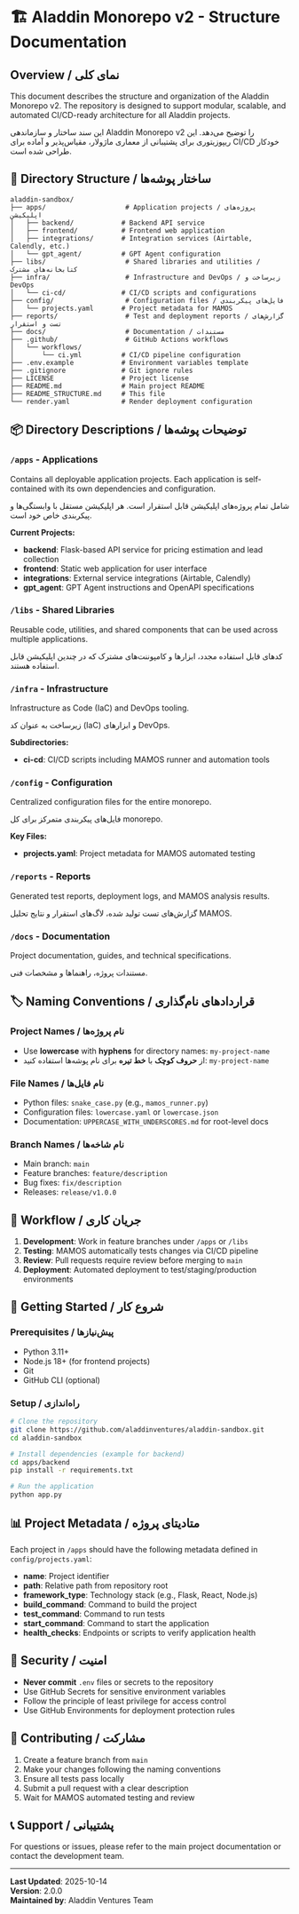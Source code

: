 # 🏗️ Aladdin Monorepo v2 - Structure Documentation

## Overview / نمای کلی

This document describes the structure and organization of the Aladdin Monorepo v2. The repository is designed to support modular, scalable, and automated CI/CD-ready architecture for all Aladdin projects.

این سند ساختار و سازماندهی Aladdin Monorepo v2 را توضیح می‌دهد. این ریپوزیتوری برای پشتیبانی از معماری ماژولار، مقیاس‌پذیر و آماده برای CI/CD خودکار طراحی شده است.

## 📁 Directory Structure / ساختار پوشه‌ها

```
aladdin-sandbox/
├── apps/                    # Application projects / پروژه‌های اپلیکیشن
│   ├── backend/            # Backend API service
│   ├── frontend/           # Frontend web application
│   ├── integrations/       # Integration services (Airtable, Calendly, etc.)
│   └── gpt_agent/          # GPT Agent configuration
├── libs/                    # Shared libraries and utilities / کتابخانه‌های مشترک
├── infra/                   # Infrastructure and DevOps / زیرساخت و DevOps
│   └── ci-cd/              # CI/CD scripts and configurations
├── config/                  # Configuration files / فایل‌های پیکربندی
│   └── projects.yaml       # Project metadata for MAMOS
├── reports/                 # Test and deployment reports / گزارش‌های تست و استقرار
├── docs/                    # Documentation / مستندات
├── .github/                 # GitHub Actions workflows
│   └── workflows/
│       └── ci.yml          # CI/CD pipeline configuration
├── .env.example            # Environment variables template
├── .gitignore              # Git ignore rules
├── LICENSE                 # Project license
├── README.md               # Main project README
├── README_STRUCTURE.md     # This file
└── render.yaml             # Render deployment configuration
```

## 📦 Directory Descriptions / توضیحات پوشه‌ها

### `/apps` - Applications

Contains all deployable application projects. Each application is self-contained with its own dependencies and configuration.

شامل تمام پروژه‌های اپلیکیشن قابل استقرار است. هر اپلیکیشن مستقل با وابستگی‌ها و پیکربندی خاص خود است.

**Current Projects:**
- **backend**: Flask-based API service for pricing estimation and lead collection
- **frontend**: Static web application for user interface
- **integrations**: External service integrations (Airtable, Calendly)
- **gpt_agent**: GPT Agent instructions and OpenAPI specifications

### `/libs` - Shared Libraries

Reusable code, utilities, and shared components that can be used across multiple applications.

کدهای قابل استفاده مجدد، ابزارها و کامپوننت‌های مشترک که در چندین اپلیکیشن قابل استفاده هستند.

### `/infra` - Infrastructure

Infrastructure as Code (IaC) and DevOps tooling.

زیرساخت به عنوان کد (IaC) و ابزارهای DevOps.

**Subdirectories:**
- **ci-cd**: CI/CD scripts including MAMOS runner and automation tools

### `/config` - Configuration

Centralized configuration files for the entire monorepo.

فایل‌های پیکربندی متمرکز برای کل monorepo.

**Key Files:**
- **projects.yaml**: Project metadata for MAMOS automated testing

### `/reports` - Reports

Generated test reports, deployment logs, and MAMOS analysis results.

گزارش‌های تست تولید شده، لاگ‌های استقرار و نتایج تحلیل MAMOS.

### `/docs` - Documentation

Project documentation, guides, and technical specifications.

مستندات پروژه، راهنماها و مشخصات فنی.

## 🏷️ Naming Conventions / قراردادهای نام‌گذاری

### Project Names / نام پروژه‌ها

- Use **lowercase** with **hyphens** for directory names: `my-project-name`
- از **حروف کوچک** با **خط تیره** برای نام پوشه‌ها استفاده کنید: `my-project-name`

### File Names / نام فایل‌ها

- Python files: `snake_case.py` (e.g., `mamos_runner.py`)
- Configuration files: `lowercase.yaml` or `lowercase.json`
- Documentation: `UPPERCASE_WITH_UNDERSCORES.md` for root-level docs

### Branch Names / نام شاخه‌ها

- Main branch: `main`
- Feature branches: `feature/description`
- Bug fixes: `fix/description`
- Releases: `release/v1.0.0`

## 🔄 Workflow / جریان کاری

1. **Development**: Work in feature branches under `/apps` or `/libs`
2. **Testing**: MAMOS automatically tests changes via CI/CD pipeline
3. **Review**: Pull requests require review before merging to `main`
4. **Deployment**: Automated deployment to test/staging/production environments

## 🚀 Getting Started / شروع کار

### Prerequisites / پیش‌نیازها

- Python 3.11+
- Node.js 18+ (for frontend projects)
- Git
- GitHub CLI (optional)

### Setup / راه‌اندازی

```bash
# Clone the repository
git clone https://github.com/aladdinventures/aladdin-sandbox.git
cd aladdin-sandbox

# Install dependencies (example for backend)
cd apps/backend
pip install -r requirements.txt

# Run the application
python app.py
```

## 📊 Project Metadata / متادیتای پروژه

Each project in `/apps` should have the following metadata defined in `config/projects.yaml`:

- **name**: Project identifier
- **path**: Relative path from repository root
- **framework_type**: Technology stack (e.g., Flask, React, Node.js)
- **build_command**: Command to build the project
- **test_command**: Command to run tests
- **start_command**: Command to start the application
- **health_checks**: Endpoints or scripts to verify application health

## 🔐 Security / امنیت

- **Never commit** `.env` files or secrets to the repository
- Use GitHub Secrets for sensitive environment variables
- Follow the principle of least privilege for access control
- Use GitHub Environments for deployment protection rules

## 📝 Contributing / مشارکت

1. Create a feature branch from `main`
2. Make your changes following the naming conventions
3. Ensure all tests pass locally
4. Submit a pull request with a clear description
5. Wait for MAMOS automated testing and review

## 📞 Support / پشتیبانی

For questions or issues, please refer to the main project documentation or contact the development team.

---

**Last Updated**: 2025-10-14  
**Version**: 2.0.0  
**Maintained by**: Aladdin Ventures Team

